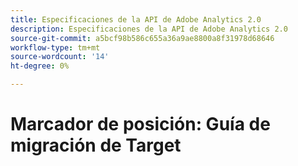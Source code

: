 ```yaml
---
title: Especificaciones de la API de Adobe Analytics 2.0
description: Especificaciones de la API de Adobe Analytics 2.0
source-git-commit: a5bcf98b586c655a36a9ae8800a8f31978d68646
workflow-type: tm+mt
source-wordcount: '14'
ht-degree: 0%

---
```



# Marcador de posición: Guía de migración de Target
